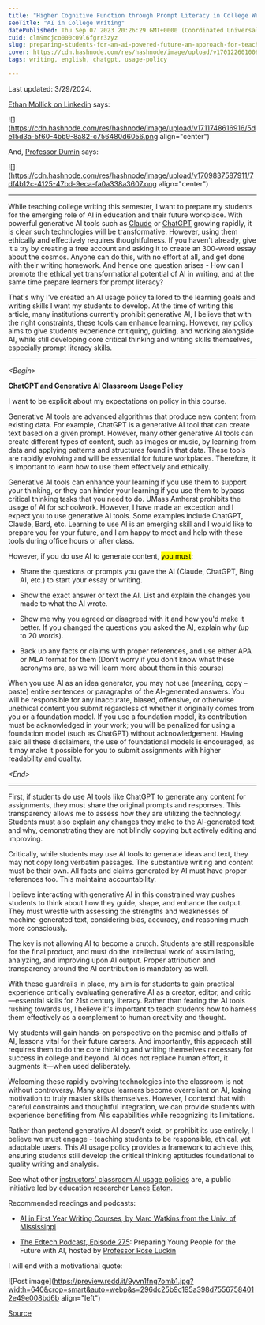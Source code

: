 ```yaml
---
title: "Higher Cognitive Function through Prompt Literacy in College Writing Education"
seoTitle: "AI in College Writing"
datePublished: Thu Sep 07 2023 20:26:29 GMT+0000 (Coordinated Universal Time)
cuid: clm9mcjco000c09l6fgrr3zyz
slug: preparing-students-for-an-ai-powered-future-an-approach-for-teaching-college-writing-course
cover: https://cdn.hashnode.com/res/hashnode/image/upload/v1701226010087/5aadcce9-9992-4897-9c06-5420a1536b3c.png
tags: writing, english, chatgpt, usage-policy

---
```


Last updated: 3/29/2024.

[Ethan Mollick on Linkedin](https://www.linkedin.com/posts/emollick_do-not-use-ai-detectors-in-schools-accuracy-activity-7179545516404297728-kfJN?) says:

![](https://cdn.hashnode.com/res/hashnode/image/upload/v1711748616916/5de15d3a-5f60-4bb9-8a82-c756480d6056.png align="center")

And, [Professor Dumin](https://www.linkedin.com/feed/update/urn:li:activity:7171183213418151940/) says:

![](https://cdn.hashnode.com/res/hashnode/image/upload/v1709837587911/7df4b12c-4125-47bd-9eca-fa0a338a3607.png align="center")

---

While teaching college writing this semester, I want to prepare my students for the emerging role of AI in education and their future workplace. With powerful generative AI tools such as [Claude](https://claude.ai/) or [ChatGPT](https://chat.openai.com/) growing rapidly, it is clear such technologies will be transformative. However, using them ethically and effectively requires thoughtfulness. If you haven't already, give it a try by creating a free account and asking it to create an 300-word essay about the cosmos. Anyone can do this, with no effort at all, and get done with their writing homework. And hence one question arises - How can I promote the ethical yet transformational potential of AI in writing, and at the same time prepare learners for prompt literacy?

That's why I've created an AI usage policy tailored to the learning goals and writing skills I want my students to develop. At the time of writing this article, many institutions currently prohibit generative AI, I believe that with the right constraints, these tools can enhance learning. However, my policy aims to give students experience critiquing, guiding, and working alongside AI, while still developing core critical thinking and writing skills themselves, especially prompt literacy skills.

---

*&lt;Begin&gt;*

**ChatGPT and Generative AI Classroom Usage Policy**

I want to be explicit about my expectations on policy in this course.

Generative AI tools are advanced algorithms that produce new content from existing data. For example, ChatGPT is a generative AI tool that can create text based on a given prompt. However, many other generative AI tools can create different types of content, such as images or music, by learning from data and applying patterns and structures found in that data. These tools are rapidly evolving and will be essential for future workplaces. Therefore, it is important to learn how to use them effectively and ethically.

Generative AI tools can enhance your learning if you use them to support your thinking, or they can hinder your learning if you use them to bypass critical thinking tasks that you need to do. UMass Amherst prohibits the usage of AI for schoolwork. However, I have made an exception and I expect you to use generative AI tools. Some examples include ChatGPT, Claude, Bard, etc. Learning to use AI is an emerging skill and I would like to prepare you for your future, and I am happy to meet and help with these tools during office hours or after class.

However, if you do use AI to generate content, <mark>you must</mark>:

* Share the questions or prompts you gave the AI (Claude, ChatGPT, Bing AI, etc.) to start your essay or writing.
    
* Show the exact answer or text the AI. List and explain the changes you made to what the AI wrote.
    
* Show me why you agreed or disagreed with it and how you'd make it better. If you changed the questions you asked the AI, explain why (up to 20 words).
    
* Back up any facts or claims with proper references, and use either APA or MLA format for them (Don’t worry if you don’t know what these acronyms are, as we will learn more about them in this course)
    

When you use AI as an idea generator, you may not use (meaning, copy – paste) entire sentences or paragraphs of the AI-generated answers. You will be responsible for any inaccurate, biased, offensive, or otherwise unethical content you submit regardless of whether it originally comes from you or a foundation model. If you use a foundation model, its contribution must be acknowledged in your work; you will be penalized for using a foundation model (such as ChatGPT) without acknowledgement. Having said all these disclaimers, the use of foundational models is encouraged, as it may make it possible for you to submit assignments with higher readability and quality.

*&lt;End&gt;*

---

First, if students do use AI tools like ChatGPT to generate any content for assignments, they must share the original prompts and responses. This transparency allows me to assess how they are utilizing the technology. Students must also explain any changes they make to the AI-generated text and why, demonstrating they are not blindly copying but actively editing and improving.

Critically, while students may use AI tools to generate ideas and text, they may not copy long verbatim passages. The substantive writing and content must be their own. All facts and claims generated by AI must have proper references too. This maintains accountability.

I believe interacting with generative AI in this constrained way pushes students to think about how they guide, shape, and enhance the output. They must wrestle with assessing the strengths and weaknesses of machine-generated text, considering bias, accuracy, and reasoning much more consciously.

The key is not allowing AI to become a crutch. Students are still responsible for the final product, and must do the intellectual work of assimilating, analyzing, and improving upon AI output. Proper attribution and transparency around the AI contribution is mandatory as well.

With these guardrails in place, my aim is for students to gain practical experience critically evaluating generative AI as a creator, editor, and critic—essential skills for 21st century literacy. Rather than fearing the AI tools rushing towards us, I believe it's important to teach students how to harness them effectively as a complement to human creativity and thought.

My students will gain hands-on perspective on the promise and pitfalls of AI, lessons vital for their future careers. And importantly, this approach still requires them to do the core thinking and writing themselves necessary for success in college and beyond. AI does not replace human effort, it augments it—when used deliberately.

Welcoming these rapidly evolving technologies into the classroom is not without controversy. Many argue learners become overreliant on AI, losing motivation to truly master skills themselves. However, I contend that with careful constraints and thoughtful integration, we can provide students with experience benefiting from AI’s capabilities while recognizing its limitations.

Rather than pretend generative AI doesn’t exist, or prohibit its use entirely, I believe we must engage - teaching students to be responsible, ethical, yet adaptable users. This AI usage policy provides a framework to achieve this, ensuring students still develop the critical thinking aptitudes foundational to quality writing and analysis.

See what other [instructors' classroom AI usage policies](https://docs.google.com/document/d/1RMVwzjc1o0Mi8Blw_-JUTcXv02b2WRH86vw7mi16W3U/edit) are, a public initiative led by education researcher [Lance Eaton](https://www.lanceeaton.com/).

Recommended readings and podcasts:

* [AI in First Year Writing Courses, by Marc Watkins from the Univ. of Mississippi](https://wac.colostate.edu/repository/collections/textgened/ethical-considerations/ai-in-first-year-writing-courses/)
    
* [The Edtech Podcast, Episode 275](https://theedtechpodcast.com/275-preparing-young-people-for-their-future-with-ai/): Preparing Young People for the Future with AI, hosted by [Professor Rose Luckin](https://profiles.ucl.ac.uk/48663-rose-luckin)
    

I will end with a motivational quote:

![Post image](https://preview.redd.it/9yvn1fng7omb1.jpg?width=640&crop=smart&auto=webp&s=296dc25b9c195a398d75567584012e49e008bd6b align="left")

[Source](https://www.reddit.com/r/QuotesPorn/comments/16bqcp3/learn_the_rules_like_a_pro_so_you_can_break_them/)